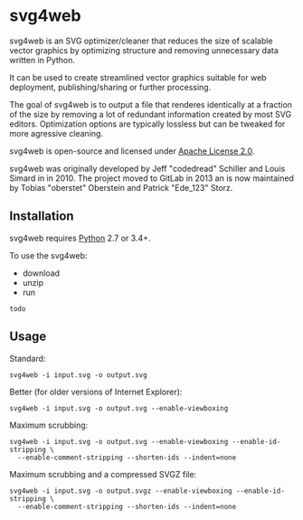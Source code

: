 # svg4web

svg4web is an SVG optimizer/cleaner that reduces the size of scalable vector graphics by optimizing structure and removing unnecessary data written in Python.

It can be used to create streamlined vector graphics suitable for web deployment, publishing/sharing or further processing.

The goal of svg4web is to output a file that renderes identically at a fraction of the size by removing a lot of redundant information created by most SVG editors. Optimization options are typically lossless but can be tweaked for more agressive cleaning.

svg4web is open-source and licensed under [Apache License 2.0](https://github.com/codedread/svg4web/blob/master/LICENSE).

svg4web was originally developed by Jeff "codedread" Schiller and Louis Simard in in 2010.
The project moved to GitLab in 2013 an is now maintained by Tobias "oberstet" Oberstein and Patrick "Ede_123" Storz.

## Installation

svg4web requires [Python](https://www.python.org) 2.7 or 3.4+.

To use the svg4web:
- download
- unzip
- run

```console
todo
```

## Usage

Standard:

```console
svg4web -i input.svg -o output.svg
```

Better (for older versions of Internet Explorer):

```console
svg4web -i input.svg -o output.svg --enable-viewboxing
```

Maximum scrubbing:

```console
svg4web -i input.svg -o output.svg --enable-viewboxing --enable-id-stripping \
  --enable-comment-stripping --shorten-ids --indent=none
```

Maximum scrubbing and a compressed SVGZ file:

```console
svg4web -i input.svg -o output.svgz --enable-viewboxing --enable-id-stripping \
  --enable-comment-stripping --shorten-ids --indent=none
```
